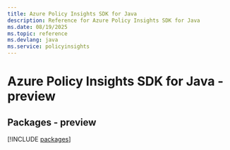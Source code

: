 ```yaml
---
title: Azure Policy Insights SDK for Java
description: Reference for Azure Policy Insights SDK for Java
ms.date: 08/19/2025
ms.topic: reference
ms.devlang: java
ms.service: policyinsights
---
```

# Azure Policy Insights SDK for Java - preview
## Packages - preview
[!INCLUDE [packages](policy-insights-index.md)]